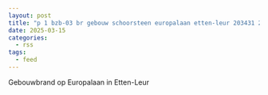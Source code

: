 ```yaml
---
layout: post
title: "p 1 bzb-03 br gebouw schoorsteen europalaan etten-leur 203431 203451 203061"
date: 2025-03-15
categories: 
  - rss
tags: 
  - feed
---
```


Gebouwbrand op Europalaan in Etten-Leur
